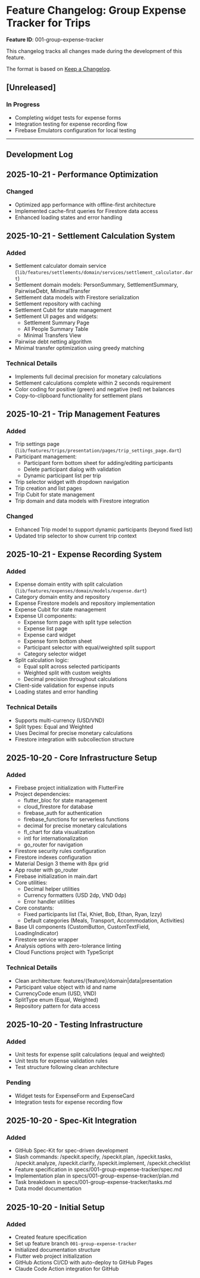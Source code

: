 # Feature Changelog: Group Expense Tracker for Trips

**Feature ID**: 001-group-expense-tracker

This changelog tracks all changes made during the development of this feature.

The format is based on [Keep a Changelog](https://keepachangelog.com/en/1.0.0/).

## [Unreleased]

### In Progress
- Completing widget tests for expense forms
- Integration testing for expense recording flow
- Firebase Emulators configuration for local testing

---

## Development Log

## 2025-10-21 - Performance Optimization

### Changed
- Optimized app performance with offline-first architecture
- Implemented cache-first queries for Firestore data access
- Enhanced loading states and error handling

## 2025-10-21 - Settlement Calculation System

### Added
- Settlement calculator domain service (`lib/features/settlements/domain/services/settlement_calculator.dart`)
- Settlement domain models: PersonSummary, SettlementSummary, PairwiseDebt, MinimalTransfer
- Settlement data models with Firestore serialization
- Settlement repository with caching
- Settlement Cubit for state management
- Settlement UI pages and widgets:
  - Settlement Summary Page
  - All People Summary Table
  - Minimal Transfers View
- Pairwise debt netting algorithm
- Minimal transfer optimization using greedy matching

### Technical Details
- Implements full decimal precision for monetary calculations
- Settlement calculations complete within 2 seconds requirement
- Color coding for positive (green) and negative (red) net balances
- Copy-to-clipboard functionality for settlement plans

## 2025-10-21 - Trip Management Features

### Added
- Trip settings page (`lib/features/trips/presentation/pages/trip_settings_page.dart`)
- Participant management:
  - Participant form bottom sheet for adding/editing participants
  - Delete participant dialog with validation
  - Dynamic participant list per trip
- Trip selector widget with dropdown navigation
- Trip creation and list pages
- Trip Cubit for state management
- Trip domain and data models with Firestore integration

### Changed
- Enhanced Trip model to support dynamic participants (beyond fixed list)
- Updated trip selector to show current trip context

## 2025-10-21 - Expense Recording System

### Added
- Expense domain entity with split calculation (`lib/features/expenses/domain/models/expense.dart`)
- Category domain entity and repository
- Expense Firestore models and repository implementation
- Expense Cubit for state management
- Expense UI components:
  - Expense form page with split type selection
  - Expense list page
  - Expense card widget
  - Expense form bottom sheet
  - Participant selector with equal/weighted split support
  - Category selector widget
- Split calculation logic:
  - Equal split across selected participants
  - Weighted split with custom weights
  - Decimal precision throughout calculations
- Client-side validation for expense inputs
- Loading states and error handling

### Technical Details
- Supports multi-currency (USD/VND)
- Split types: Equal and Weighted
- Uses Decimal for precise monetary calculations
- Firestore integration with subcollection structure

## 2025-10-20 - Core Infrastructure Setup

### Added
- Firebase project initialization with FlutterFire
- Project dependencies:
  - flutter_bloc for state management
  - cloud_firestore for database
  - firebase_auth for authentication
  - firebase_functions for serverless functions
  - decimal for precise monetary calculations
  - fl_chart for data visualization
  - intl for internationalization
  - go_router for navigation
- Firestore security rules configuration
- Firestore indexes configuration
- Material Design 3 theme with 8px grid
- App router with go_router
- Firebase initialization in main.dart
- Core utilities:
  - Decimal helper utilities
  - Currency formatters (USD 2dp, VND 0dp)
  - Error handler utilities
- Core constants:
  - Fixed participants list (Tai, Khiet, Bob, Ethan, Ryan, Izzy)
  - Default categories (Meals, Transport, Accommodation, Activities)
- Base UI components (CustomButton, CustomTextField, LoadingIndicator)
- Firestore service wrapper
- Analysis options with zero-tolerance linting
- Cloud Functions project with TypeScript

### Technical Details
- Clean architecture: features/{feature}/domain|data|presentation
- Participant value object with id and name
- CurrencyCode enum (USD, VND)
- SplitType enum (Equal, Weighted)
- Repository pattern for data access

## 2025-10-20 - Testing Infrastructure

### Added
- Unit tests for expense split calculations (equal and weighted)
- Unit tests for expense validation rules
- Test structure following clean architecture

### Pending
- Widget tests for ExpenseForm and ExpenseCard
- Integration tests for expense recording flow

## 2025-10-20 - Spec-Kit Integration

### Added
- GitHub Spec-Kit for spec-driven development
- Slash commands: /speckit.specify, /speckit.plan, /speckit.tasks, /speckit.analyze, /speckit.clarify, /speckit.implement, /speckit.checklist
- Feature specification in specs/001-group-expense-tracker/spec.md
- Implementation plan in specs/001-group-expense-tracker/plan.md
- Task breakdown in specs/001-group-expense-tracker/tasks.md
- Data model documentation

## 2025-10-20 - Initial Setup

### Added
- Created feature specification
- Set up feature branch `001-group-expense-tracker`
- Initialized documentation structure
- Flutter web project initialization
- GitHub Actions CI/CD with auto-deploy to GitHub Pages
- Claude Code Action integration for GitHub
